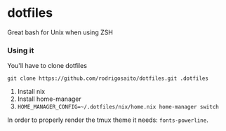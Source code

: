 dotfiles
========

Great bash for Unix when using ZSH

### Using it

You'll have to clone dotfiles

```
git clone https://github.com/rodrigosaito/dotfiles.git .dotfiles
```

1. Install nix
2. Install home-manager
3. `HOME_MANAGER_CONFIG=~/.dotfiles/nix/home.nix home-manager switch`

In order to properly render the tmux theme it needs: `fonts-powerline`.
